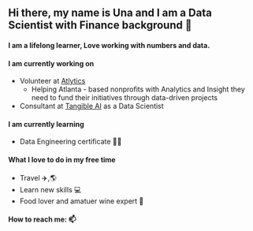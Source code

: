 ## Hi there, my name is Una and I am a Data Scientist with Finance background 👋

#### I am a lifelong learner, Love working with numbers and data. 

#### I am currently working on<br />
  * Volunteer at [Atlytics](https://atlytics.org/) <br /> 
    * Helping Atlanta - based nonprofits with Analytics and Insight they need to fund their initiatives through data-driven projects
  * Consultant at [Tangible AI](https://tangibleai.com/) as a Data Scientist<br />

#### I am currently learning<br />
  * Data Engineering certificate :student:

  
#### What I love to do in my free time
  * Travel :airplane:,:earth_americas:<br /> 
  * Learn new skills :computer: <br />
  * Food lover and amatuer wine expert :wine_glass: <br />
 

#### How to reach me: 📫




<!--
**unachka/unachka** is a ✨ _special_ ✨ repository because its `README.md` (this file) appears on your GitHub profile.

Here are some ideas to get you started:

- 🔭 I’m currently working on ...
- 🌱 I’m currently learning ...
- 👯 I’m looking to collaborate on ...
- 🤔 I’m looking for help with ...
- 💬 Ask me about ...
- 📫 How to reach me: ...
- 😄 Pronouns: ...
- ⚡ Fun fact: ...
-->
